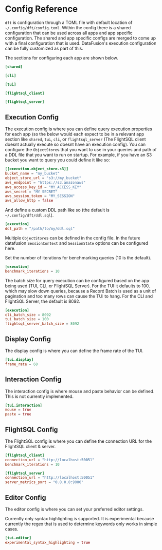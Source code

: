 # Config Reference

`dft` is configuration through a TOML file with default location of `~/.config/dft/config.toml`.  Within the config there is a shared configuration that can be used across all apps and app specific configuration.  The shared and app specific configs are merged to come up with a final configuration that is used.  DataFusion's execution configuration can be fully customized as part of this.

The sections for configuring each app are shown below.
```toml
[shared]

[cli]

[tui]

[flightsql_client]

[flightsql_server]

```

## Execution Config

The execution config is where you can define query execution properties for each app (so the below would each expect to be in a relevant app section like `shared`, `tui`, `cli`, or `flightsql_server` (The FlightSQL client doesnt actually execute so doesnt have an execution config).  You can configure the `ObjectStore`s that you want to use in your queries and path of a DDL file that you want to run on startup.  For example, if you have an S3 bucket you want to query you could define it like so:

```toml
[[execution.object_store.s3]]
bucket_name = "my_bucket"
object_store_url = "s3://my_bucket"
aws_endpoint = "https://s3.amazonaws"
aws_access_key_id = "MY_ACCESS_KEY"
aws_secret = "MY SECRET"
aws_session_token = "MY_SESSION"
aws_allow_http = false
```

And define a custom DDL path like so (the default is `~/.config/dft/ddl.sql`).

```toml
[execution]
ddl_path = "/path/to/my/ddl.sql"
```

Multiple `ObjectStore`s can be defined in the config file. In the future datafusion `SessionContext` and `SessionState` options can be configured here.

Set the number of iterations for benchmarking queries (10 is the default).

```toml
[execution]
benchmark_iterations = 10
```

The batch size for query execution can be configured based on the app being used (TUI, CLI, or FlightSQL Server). For the TUI it defaults to 100, which may slow down queries, because a Record Batch is used as a unit of pagination and too many rows can cause the TUI to hang. For the CLI and FlightSQL Server, the default is 8092.

```toml
[execution]
cli_batch_size = 8092
tui_batch_size = 100
flightsql_server_batch_size = 8092
```

## Display Config

The display config is where you can define the frame rate of the TUI.

```toml
[tui.display]
frame_rate = 60
```

## Interaction Config

The interaction config is where mouse and paste behavior can be defined.  This is not currently implemented.

```toml
[tui.interaction]
mouse = true
paste = true
```

## FlightSQL Config

The FlightSQL config is where you can define the connection URL for the FlightSQL client & server.

```toml
[flightsql_client]
connection_url = "http://localhost:50051"
benchmark_iterations = 10

[flightsql_server]
connection_url = "http://localhost:50051"
server_metrics_port = "0.0.0.0:9000"
```

## Editor Config

The editor config is where you can set your preferred editor settings.

Currently only syntax highlighting is supported.  It is experimental because currently the regex that is used to determine keywords only works in simple cases.

```toml
[tui.editor]
experimental_syntax_highlighting = true
```

